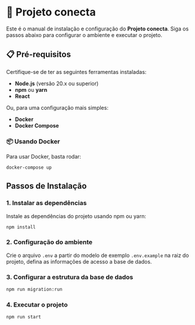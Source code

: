 # 🌱 Projeto conecta

Este é o manual de instalação e configuração do **Projeto conecta**. Siga os passos abaixo para configurar o ambiente e executar o projeto.

## 📋 Pré-requisitos

Certifique-se de ter as seguintes ferramentas instaladas:

- **Node.js** (versão 20.x ou superior)
- **npm** ou **yarn**
- **React**

Ou, para uma configuração mais simples:

- **Docker**
- **Docker Compose**

### 📦 Usando Docker

Para usar Docker, basta rodar:

```bash
docker-compose up
```

## Passos de Instalação

### 1. Instalar as dependências

Instale as dependências do projeto usando npm ou yarn:

```bash
npm install
```

### 2. Configuração do ambiente

Crie o arquivo `.env` a partir do modelo de exemplo `.env.example` na raiz do projeto, defina as informações de acesso a base de dados.

### 3. Configurar a estrutura da base de dados

```bash
npm run migration:run
```

### 4. Executar o projeto

```bash
npm run start
```